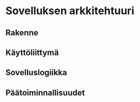 # Sovelluksen arkkitehtuuri

## Rakenne

## Käyttöliittymä

## Sovelluslogiikka

## Päätoiminnallisuudet
